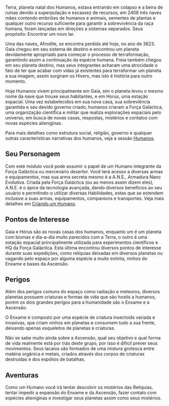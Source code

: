 Terra, planeta natal dos Humanos, estava entrando em colapso e a beira de ruínas devido a superpulação e escassez de recursos, em 2408 três naves mães contendo embriões de humanos e animais, sementes de plantas e qualquer outro recurso suficiente para garantir a sobrevivência da raça humana, foram lançadas em direções a sistemas separados. Seus propósito: Encontrar um novo lar.

Uma das naves, Afrodite, se encontra perdida até hoje, no ano de 3623. Gaia chegou em seu sistema de destino e encontrou um planeta devidamente apropriado para começar o processo de terraformação, garantindo assim a continuação da espécie humana. Freia também chegou em seu planeta destino, mas seus integrantes acharam uma atrocidade o fato de ter que acabar com vidas já existentes para terraformar um planeta a sua imagem, assim surgiram os Hivers, mas isto é história para outro momento.

Hoje Humanos vivem principalmente em Gaia, sim o planeta levou o mesmo nome da nave que trouxe seus habitantes, e em Horus, uma estação espacial. Uma vez estabelecidos em sua nova casa, sua sobreviência garantida e seu devido governo criado, humanos criaram a Força Galáctica, uma organização científica e militar que realiza explorações espaciais pelo universo, em busca de novas casas, respostas, mistérios e contatos com novas espécies alieníginas.

Para mais detalhes como estrutura social, religião, governo e qualquer outras características narrativas dos humanos, veja a sessão [Humanos]().

## Seu Personagem

Com este módulo você pode assumir o papel de um Humano integrante da Força Galáctica ou mercenário desertor. Você terá acesso a diversas armas e equipamentos, mas sua arma secreta mesmo é a A.N.E., Armadura Nano Evolutiva. Criada pela Força Galáctica (ou ao menos assim dizem eles), A.N.E. é o ápice da tecnologia avançada, dando diversos benefícios ao seu usuário e permitindo-o utilizar diversas Habilidades, estas que se estendem inclusive a suas armas, equipamentos, companions e transportes. Veja mais detalhes em [Criando um Humano]().

## Pontos de Interesse

Gaia e Hórus são as novas casas dos humanos, enquanto um é um planeta com biomas e dia-a-dia muito parecidos com a Terra, o outro é uma estação espacial principalmente utilizada para experimentos científicos e HQ da Força Galáctica. Esta última encontrou diversos pontos de interesse durante suas expedições, como relíquias deixadas em diversos planetas ou vagando pelo espaço por alguma espécie a muito extinta, ninhos do Enxame e bases da Ascensão.

## Perigos

Além dos perigos comuns do espaço como radiação e meteoros, diversos planetas possuem criaturas e formas de vida que são hostis a humanos, porém os dois grandes perigos para a humanidade são o Enxame e a Ascensão.

O Enxame é composto por uma espécie de criatura insectoids variada e invasivas, que criam ninhos em planetas e consumem tudo a sua frente, deixando apenas esqueletos de planetas e criaturas.

Não se sabe muito ainda sobre a Ascensão, qual seu objetivo e qual forma de vida realmente está por trás deste grupo, por isso é difícil prever seus movimentos. Seus lacaios são formados de uma mistura grotesca entre matéria orgânica e metais, criados através dos corpos de criaturas destruídas e dos espólios de batalhas.

## Aventuras

Como um Humano você irá tentar descobrir os mistérios das Relíquias, tentar impedir a expansão do Enxame e da Ascensão, fazer contato com espécies alieníginas e investigar seus planetas assim como seus mistérios.